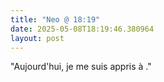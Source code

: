 ```yaml
---
title: "Neo @ 18:19"
date: 2025-05-08T18:19:46.380964
layout: post
---
```


"Aujourd'hui, je me suis appris à ."